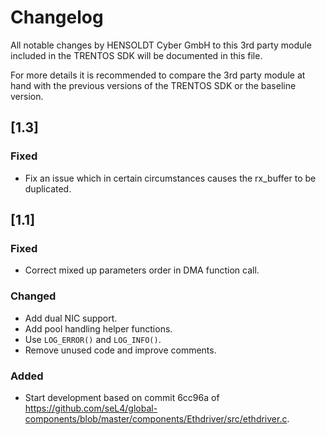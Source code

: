 # Changelog

All notable changes by HENSOLDT Cyber GmbH to this 3rd party module included in
the TRENTOS SDK will be documented in this file.

For more details it is recommended to compare the 3rd party module at hand with
the previous versions of the TRENTOS SDK or the baseline version.

## [1.3]

### Fixed

- Fix an issue which in certain circumstances causes the rx_buffer to be
duplicated.

## [1.1]

### Fixed

- Correct mixed up parameters order in DMA function call.

### Changed

- Add dual NIC support.
- Add pool handling helper functions.
- Use `LOG_ERROR()` and `LOG_INFO()`.
- Remove unused code and improve comments.

### Added

- Start development based on commit 6cc96a of
<https://github.com/seL4/global-components/blob/master/components/Ethdriver/src/ethdriver.c>.
